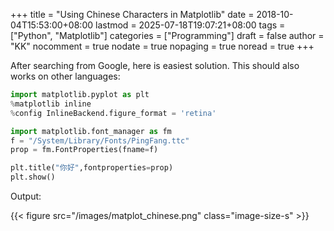 +++
title = "Using Chinese Characters in Matplotlib"
date = 2018-10-04T15:53:00+08:00
lastmod = 2025-07-18T19:07:21+08:00
tags = ["Python", "Matplotlib"]
categories = ["Programming"]
draft = false
author = "KK"
nocomment = true
nodate = true
nopaging = true
noread = true
+++

After searching from Google, here is easiest solution. This should also works on other languages:

```python
import matplotlib.pyplot as plt
%matplotlib inline
%config InlineBackend.figure_format = 'retina'

import matplotlib.font_manager as fm
f = "/System/Library/Fonts/PingFang.ttc"
prop = fm.FontProperties(fname=f)

plt.title("你好",fontproperties=prop)
plt.show()
```

Output:

{{< figure src="/images/matplot_chinese.png" class="image-size-s" >}}
